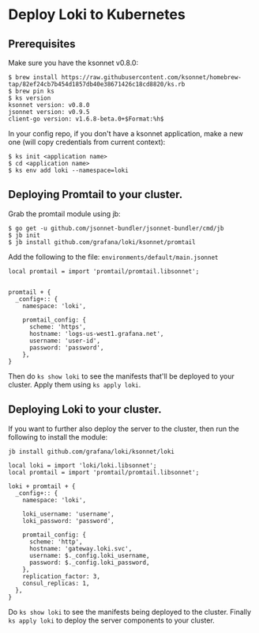 # Deploy Loki to Kubernetes

## Prerequisites

Make sure you have the ksonnet v0.8.0:

```
$ brew install https://raw.githubusercontent.com/ksonnet/homebrew-tap/82ef24cb7b454d1857db40e38671426c18cd8820/ks.rb
$ brew pin ks
$ ks version
ksonnet version: v0.8.0
jsonnet version: v0.9.5
client-go version: v1.6.8-beta.0+$Format:%h$
```

In your config repo, if you don't have a ksonnet application, make a new one (will copy credentials from current context):

```
$ ks init <application name>
$ cd <application name>
$ ks env add loki --namespace=loki
```

## Deploying Promtail to your cluster.

Grab the promtail module using jb:

```
$ go get -u github.com/jsonnet-bundler/jsonnet-bundler/cmd/jb
$ jb init
$ jb install github.com/grafana/loki/ksonnet/promtail
```

Add the following to the file: `environments/default/main.jsonnet`
```
local promtail = import 'promtail/promtail.libsonnet';


promtail + {
  _config+:: {
    namespace: 'loki',

    promtail_config: {
      scheme: 'https',
      hostname: 'logs-us-west1.grafana.net',
      username: 'user-id',
      password: 'password',
    },
}
```

Then do `ks show loki` to see the manifests that'll be deployed to your cluster.
Apply them using `ks apply loki`.

## Deploying Loki to your cluster.

If you want to further also deploy the server to the cluster, then run the following to install the module:

```
jb install github.com/grafana/loki/ksonnet/loki
```


```
local loki = import 'loki/loki.libsonnet';
local promtail = import 'promtail/promtail.libsonnet';

loki + promtail + {
  _config+:: {
    namespace: 'loki',

    loki_username: 'username',
    loki_password: 'password',

    promtail_config: {
      scheme: 'http',
      hostname: 'gateway.loki.svc',
      username: $._config.loki_username,
      password: $._config.loki_password,
    },
    replication_factor: 3,
    consul_replicas: 1,
  },
}
```

Do `ks show loki` to see the manifests being deployed to the cluster.
Finally `ks apply loki` to deploy the server components to your cluster.
